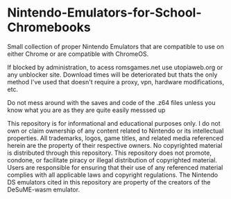 # Nintendo-Emulators-for-School-Chromebooks
Small collection of proper Nintendo Emulators that are compatible to use on either Chrome or are compatible with ChromeOS. 

If blocked by administration, to acess romsgames.net use utopiaweb.org or any unblocker site. 
Download times will be deteriorated but thats the only method I've used that doesn't require a proxy, vpn, hardware modifications, etc.

Do not mess around with the saves and code of the .z64 files unless you know what you are as they are quite easily messsed up



This repository is for informational and educational purposes only.
I do not own or claim ownership of any content related to Nintendo or its intellectual properties. All trademarks, logos, game titles, and related media referenced herein are the property of their respective owners.
No copyrighted material is distributed through this repository.
This repository does not promote, condone, or facilitate piracy or illegal distribution of copyrighted material.
Users are responsible for ensuring that their use of any referenced material complies with all applicable laws and copyright regulations.
The Nintendo DS emulators cited in this repository are property of the creators of the DeSuME-wasm emulator.

